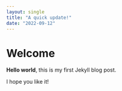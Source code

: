 ```yaml
---
layout: single
title: "A quick update!"
date: "2022-09-12"
---
```


# Welcome

**Hello world**, this is my first Jekyll blog post.

I hope you like it!
